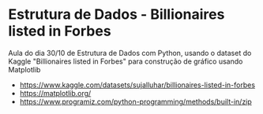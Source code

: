# Estrutura de Dados - Billionaires listed in Forbes 

Aula do dia 30/10 de Estrutura de Dados com Python, usando o dataset do Kaggle "Billionaires listed in Forbes" para construção de gráfico usando Matplotlib

+ https://www.kaggle.com/datasets/sujalluhar/billionaires-listed-in-forbes
+ https://matplotlib.org/
+ https://www.programiz.com/python-programming/methods/built-in/zip
